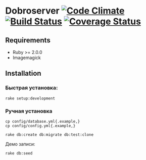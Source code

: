# Dobroserver [![Code Climate](https://codeclimate.com/github/ksevelyar/dobroserver.png)](https://codeclimate.com/github/ksevelyar/dobroserver) [![Build Status](https://travis-ci.org/ksevelyar/dobroserver.png?branch=master)](https://travis-ci.org/ksevelyar/dobroserver) [![Coverage Status](https://coveralls.io/repos/ksevelyar/dobroserver/badge.png?branch=master)](https://coveralls.io/r/ksevelyar/dobroserver?branch=master)

## Requirements

* Ruby >= 2.0.0
* Imagemagick

## Installation

### Быстрая установка:

```
rake setup:development
```

### Ручная установка

```
cp config/database.yml{.example,}
cp config/config.yml{.example,}
```

```
rake db:create db:migrate db:test:clone
```

Демо записи:

```
rake db:seed
```
